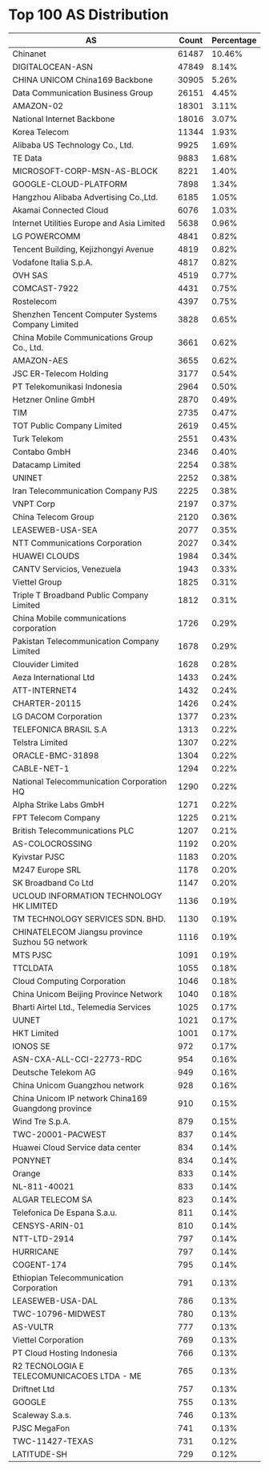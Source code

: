# Top 100 AS Distribution
| AS | Count | Percentage |
|----|----|----|
| Chinanet | 61487 | 10.46% |
| DIGITALOCEAN-ASN | 47849 | 8.14% |
| CHINA UNICOM China169 Backbone | 30905 | 5.26% |
| Data Communication Business Group | 26151 | 4.45% |
| AMAZON-02 | 18301 | 3.11% |
| National Internet Backbone | 18016 | 3.07% |
| Korea Telecom | 11344 | 1.93% |
| Alibaba US Technology Co., Ltd. | 9925 | 1.69% |
| TE Data | 9883 | 1.68% |
| MICROSOFT-CORP-MSN-AS-BLOCK | 8221 | 1.40% |
| GOOGLE-CLOUD-PLATFORM | 7898 | 1.34% |
| Hangzhou Alibaba Advertising Co.,Ltd. | 6185 | 1.05% |
| Akamai Connected Cloud | 6076 | 1.03% |
| Internet Utilities Europe and Asia Limited | 5638 | 0.96% |
| LG POWERCOMM | 4841 | 0.82% |
| Tencent Building, Kejizhongyi Avenue | 4819 | 0.82% |
| Vodafone Italia S.p.A. | 4817 | 0.82% |
| OVH SAS | 4519 | 0.77% |
| COMCAST-7922 | 4431 | 0.75% |
| Rostelecom | 4397 | 0.75% |
| Shenzhen Tencent Computer Systems Company Limited | 3828 | 0.65% |
| China Mobile Communications Group Co., Ltd. | 3661 | 0.62% |
| AMAZON-AES | 3655 | 0.62% |
| JSC ER-Telecom Holding | 3177 | 0.54% |
| PT Telekomunikasi Indonesia | 2964 | 0.50% |
| Hetzner Online GmbH | 2870 | 0.49% |
| TIM | 2735 | 0.47% |
| TOT Public Company Limited | 2619 | 0.45% |
| Turk Telekom | 2551 | 0.43% |
| Contabo GmbH | 2346 | 0.40% |
| Datacamp Limited | 2254 | 0.38% |
| UNINET | 2252 | 0.38% |
| Iran Telecommunication Company PJS | 2225 | 0.38% |
| VNPT Corp | 2197 | 0.37% |
| China Telecom Group | 2120 | 0.36% |
| LEASEWEB-USA-SEA | 2077 | 0.35% |
| NTT Communications Corporation | 2027 | 0.34% |
| HUAWEI CLOUDS | 1984 | 0.34% |
| CANTV Servicios, Venezuela | 1943 | 0.33% |
| Viettel Group | 1825 | 0.31% |
| Triple T Broadband Public Company Limited | 1812 | 0.31% |
| China Mobile communications corporation | 1726 | 0.29% |
| Pakistan Telecommunication Company Limited | 1678 | 0.29% |
| Clouvider Limited | 1628 | 0.28% |
| Aeza International Ltd | 1433 | 0.24% |
| ATT-INTERNET4 | 1432 | 0.24% |
| CHARTER-20115 | 1426 | 0.24% |
| LG DACOM Corporation | 1377 | 0.23% |
| TELEFONICA BRASIL S.A | 1313 | 0.22% |
| Telstra Limited | 1307 | 0.22% |
| ORACLE-BMC-31898 | 1304 | 0.22% |
| CABLE-NET-1 | 1294 | 0.22% |
| National Telecommunication Corporation HQ | 1290 | 0.22% |
| Alpha Strike Labs GmbH | 1271 | 0.22% |
| FPT Telecom Company | 1225 | 0.21% |
| British Telecommunications PLC | 1207 | 0.21% |
| AS-COLOCROSSING | 1192 | 0.20% |
| Kyivstar PJSC | 1183 | 0.20% |
| M247 Europe SRL | 1178 | 0.20% |
| SK Broadband Co Ltd | 1147 | 0.20% |
| UCLOUD INFORMATION TECHNOLOGY HK LIMITED | 1136 | 0.19% |
| TM TECHNOLOGY SERVICES SDN. BHD. | 1130 | 0.19% |
| CHINATELECOM Jiangsu province Suzhou 5G network | 1116 | 0.19% |
| MTS PJSC | 1091 | 0.19% |
| TTCLDATA | 1055 | 0.18% |
| Cloud Computing Corporation | 1046 | 0.18% |
| China Unicom Beijing Province Network | 1040 | 0.18% |
| Bharti Airtel Ltd., Telemedia Services | 1025 | 0.17% |
| UUNET | 1021 | 0.17% |
| HKT Limited | 1001 | 0.17% |
| IONOS SE | 972 | 0.17% |
| ASN-CXA-ALL-CCI-22773-RDC | 954 | 0.16% |
| Deutsche Telekom AG | 949 | 0.16% |
| China Unicom Guangzhou network | 928 | 0.16% |
| China Unicom IP network China169 Guangdong province | 910 | 0.15% |
| Wind Tre S.p.A. | 879 | 0.15% |
| TWC-20001-PACWEST | 837 | 0.14% |
| Huawei Cloud Service data center | 834 | 0.14% |
| PONYNET | 834 | 0.14% |
| Orange | 833 | 0.14% |
| NL-811-40021 | 833 | 0.14% |
| ALGAR TELECOM SA | 823 | 0.14% |
| Telefonica De Espana S.a.u. | 811 | 0.14% |
| CENSYS-ARIN-01 | 810 | 0.14% |
| NTT-LTD-2914 | 797 | 0.14% |
| HURRICANE | 797 | 0.14% |
| COGENT-174 | 795 | 0.14% |
| Ethiopian Telecommunication Corporation | 791 | 0.13% |
| LEASEWEB-USA-DAL | 786 | 0.13% |
| TWC-10796-MIDWEST | 780 | 0.13% |
| AS-VULTR | 777 | 0.13% |
| Viettel Corporation | 769 | 0.13% |
| PT Cloud Hosting Indonesia | 766 | 0.13% |
| R2 TECNOLOGIA E TELECOMUNICACOES LTDA - ME | 765 | 0.13% |
| Driftnet Ltd | 757 | 0.13% |
| GOOGLE | 755 | 0.13% |
| Scaleway S.a.s. | 746 | 0.13% |
| PJSC MegaFon | 741 | 0.13% |
| TWC-11427-TEXAS | 731 | 0.12% |
| LATITUDE-SH | 729 | 0.12% |
